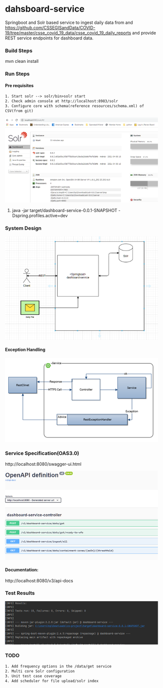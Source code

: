 # dahsboard-service
 
Springboot and Solr based service to ingest daily data from and https://github.com/CSSEGISandData/COVID-19/tree/master/csse_covid_19_data/csse_covid_19_daily_reports and provide REST service endpoints for dashboard data.

### Build Steps
mvn clean install

### Run Steps
#### Pre requisites
    1. Start solr --> solr/bin>solr start
    2. Check admin console at http://localhost:8983/solr
    3. Configure core with schema(reference resources/schema.xml) of CSV(from git)

![img_2.png](img_2.png)

1. java -jar target/dashboard-service-0.0.1-SNAPSHOT -Dspring.profiles.active=dev

### System Design

![img.png](img.png)

#### Exception Handling

![img_1.png](img_1.png)

### Service Specification(OAS3.0)

http://localhost:8080/swagger-ui.html 

![img_3.png](img_3.png)

#### Documentation:

http://localhost:8080/v3/api-docs

### Test Results

![img_4.png](img_4.png)

### TODO
    
    1. Add frequency options in the /data/get service
    2. Multi core Solr configuration
    3. Unit test case coverage
    4. Add scheduler for file upload/solr index 

